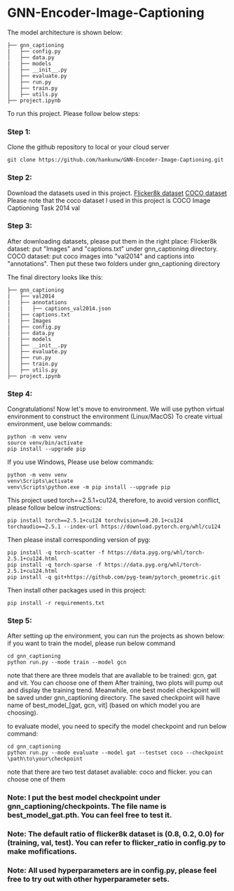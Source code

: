 # GNN-Encoder-Image-Captioning

The model architecture is shown below: 
```
├── gnn_captioning
|   ├── config.py
│   ├── data.py
|   ├── models
│   ├── __init__.py
│   ├── evaluate.py
│   ├── run.py 
│   ├── train.py 
│   ├── utils.py  
├── project.ipynb
```
To run this project. Please follow below steps: 
### Step 1: 
Clone the github repository to local or your cloud server
```
git clone https://github.com/hankunw/GNN-Encoder-Image-Captioning.git
```
### Step 2: 
Download the datasets used in this project. 
[Flicker8k dataset](https://www.kaggle.com/datasets/adityajn105/flickr8k)
[COCO dataset](https://www.kaggle.com/datasets/nikhil7280/coco-image-caption)
Please note that the coco dataset I used in this project is COCO Image Captioning Task 2014 val

### Step 3: 
After downloading datasets, please put them in the right place: 
Flicker8k dataset: put "Images" and "captions.txt" under gnn_captioning directory. 
COCO dataset: put coco images into "val2014" and captions into "annotations". Then put these two folders under gnn_captioning directory

The final directory looks like this: 
```
├── gnn_captioning
|   ├── val2014
|   ├── annotations
|   |   ├── captions_val2014.json
|   ├── captions.txt
|   ├── Images
|   ├── config.py
│   ├── data.py
|   ├── models
│   ├── __init__.py
│   ├── evaluate.py
│   ├── run.py 
│   ├── train.py 
│   ├── utils.py  
├── project.ipynb
```

### Step 4: 
Congratulations! Now let's move to environment. We will use python virtual environment to construct the environment (Linux/MacOS)
To create virtual environment, use below commands:
```
python -m venv venv
source venv/bin/activate
pip install --upgrade pip

```
If you use Windows, Please use below commands:
```
python -m venv venv
venv\Scripts\activate
venv\Scripts\python.exe -m pip install --upgrade pip
```
This project used torch==2.5.1+cu124, therefore, to avoid version conflict, please follow below instructions: 
```
pip install torch==2.5.1+cu124 torchvision==0.20.1+cu124 torchaudio==2.5.1 --index-url https://download.pytorch.org/whl/cu124
```
Then please install corresponding version of pyg: 
```
pip install -q torch-scatter -f https://data.pyg.org/whl/torch-2.5.1+cu124.html
pip install -q torch-sparse -f https://data.pyg.org/whl/torch-2.5.1+cu124.html
pip install -q git+https://github.com/pyg-team/pytorch_geometric.git
```
Then install other packages used in this project:
```
pip install -r requirements.txt
```
### Step 5: 
After setting up the environment, you can run the projects as shown below:
if you want to train the model, please run below command
```
cd gnn_captioning
python run.py --mode train --model gcn 
```
note that there are three models that are avaliable to be trained: gcn, gat and vit. You can choose one of them 
After training, two plots will pump out and display the training trend. Meanwhile, one best model checkpoint will be saved under gnn_captioning directory. 
The saved checkpoint will have name of best_model_[gat, gcn, vit] (based on which model you are choosing).

to evaluate model, you need to specify the model checkpoint and run below command: 
```
cd gnn_captioning
python run.py --mode evaluate --model gat --testset coco --checkpoint \path\to\your\checkpoint
```
note that there are two test dataset avaliable: coco and flicker. you can choose one of them

### Note: I put the best model checkpoint under gnn_captioning/checkpoints. The file name is best_model_gat.pth. You can feel free to test it. 
### Note: The default ratio of flicker8k dataset is (0.8, 0.2, 0.0) for (training, val, test). You can refer to flicker_ratio in config.py to make mofifications. 
### Note: All used hyperparameters are in config.py, please feel free to try out with other hyperparameter sets. 

